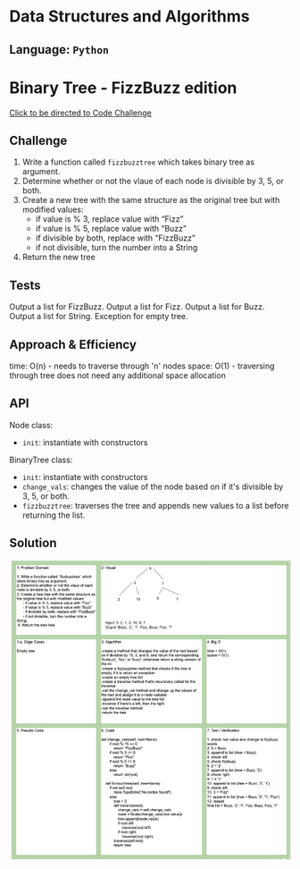 # Data Structures and Algorithms

## Language: `Python`

# Binary Tree - FizzBuzz edition
[Click to be directed to Code Challenge](https://github.com/gracerosemary/data-structures-and-algorithms/tree/master/python/challenges/fizz_buzz_tree)      

## Challenge
1. Write a function called `fizzbuzztree` which takes binary tree as argument.  
2. Determine whether or not the vlaue of each node is divisible by 3, 5, or both.  
3. Create a new tree with the same structure as the original tree but with modified values:  
      - if value is % 3, replace value with “Fizz”  
      - if value is % 5, replace value with “Buzz”  
      - if divisible by both, replace with “FizzBuzz”  
      - if not divisible, turn the number into a String  
 4. Return the new tree  

## Tests
Output a list for FizzBuzz. 
Output a list for Fizz. 
Output a list for Buzz. 
Output a list for String. 
Exception for empty tree. 

## Approach & Efficiency
time: O(n) - needs to traverse through 'n' nodes
space: O(1) - traversing through tree does not need any additional space allocation

## API
Node class:
- `init`: instantiate with constructors

BinaryTree class:
- `init`: instantiate with constructors
- `change_vals`: changes the value of the node based on if it's divisible by 3, 5, or both.  
- `fizzbuzztree`: traverses the tree and appends new values to a list before returning the list.  

## Solution
![Solution Image](assets/fizzbuzz.png)   